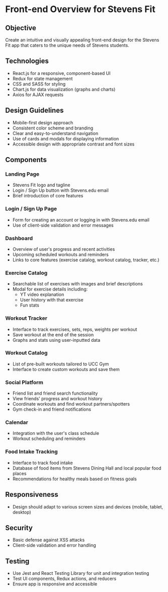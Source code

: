 # Front-end Overview for Stevens Fit

## Objective
Create an intuitive and visually appealing front-end design for the Stevens Fit app that caters to the unique needs of Stevens students.

## Technologies
- React.js for a responsive, component-based UI
- Redux for state management
- CSS and SASS for styling
- Chart.js for data visualization (graphs and charts)
- Axios for AJAX requests

## Design Guidelines
- Mobile-first design approach
- Consistent color scheme and branding
- Clear and easy-to-understand navigation
- Use of cards and modals for displaying information
- Accessible design with appropriate contrast and font sizes

## Components

### Landing Page
- Stevens Fit logo and tagline
- Login / Sign Up button with Stevens.edu email
- Brief introduction of core features

### Login / Sign Up Page
- Form for creating an account or logging in with Stevens.edu email
- Use of client-side validation and error messages

### Dashboard
- Overview of user's progress and recent activities
- Upcoming scheduled workouts and reminders
- Links to core features (exercise catalog, workout catalog, tracker, etc.)

### Exercise Catalog
- Searchable list of exercises with images and brief descriptions
- Modal for exercise details including:
  - YT video explanation
  - User history with that exercise
  - Fun stats

### Workout Tracker
- Interface to track exercises, sets, reps, weights per workout
- Save workout at the end of the session
- Graphs and stats using user-inputted data

### Workout Catalog
- List of pre-built workouts tailored to UCC Gym
- Interface to create custom workouts and save them

### Social Platform
- Friend list and friend search functionality
- View friends' progress and workout history
- Coordinate workouts and find workout partners/spotters
- Gym check-in and friend notifications

### Calendar
- Integration with the user's class schedule
- Workout scheduling and reminders

### Food Intake Tracking
- Interface to track food intake
- Database of food items from Stevens Dining Hall and local popular food places
- Recommendations for healthy meals based on fitness goals

## Responsiveness
- Design should adapt to various screen sizes and devices (mobile, tablet, desktop)

## Security
- Basic defense against XSS attacks
- Client-side validation and error handling

## Testing
- Use Jest and React Testing Library for unit and integration testing
- Test UI components, Redux actions, and reducers
- Ensure app is responsive and accessible
